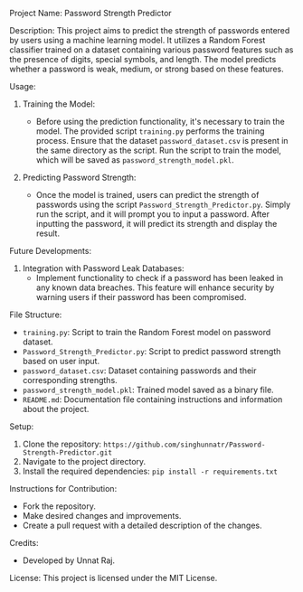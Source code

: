 Project Name: Password Strength Predictor

Description:
This project aims to predict the strength of passwords entered by users using a machine learning model. It utilizes a Random Forest classifier trained on a dataset containing various password features such as the presence of digits, special symbols, and length. The model predicts whether a password is weak, medium, or strong based on these features.

Usage:
1. Training the Model:
   - Before using the prediction functionality, it's necessary to train the model. The provided script `training.py` performs the training process. Ensure that the dataset `password_dataset.csv` is present in the same directory as the script. Run the script to train the model, which will be saved as `password_strength_model.pkl`.

2. Predicting Password Strength:
   - Once the model is trained, users can predict the strength of passwords using the script `Password_Strength_Predictor.py`. Simply run the script, and it will prompt you to input a password. After inputting the password, it will predict its strength and display the result.

Future Developments:
1. Integration with Password Leak Databases:
   - Implement functionality to check if a password has been leaked in any known data breaches. This feature will enhance security by warning users if their password has been compromised.

File Structure:
- `training.py`: Script to train the Random Forest model on password dataset.
- `Password_Strength_Predictor.py`: Script to predict password strength based on user input.
- `password_dataset.csv`: Dataset containing passwords and their corresponding strengths.
- `password_strength_model.pkl`: Trained model saved as a binary file.
- `README.md`: Documentation file containing instructions and information about the project.

Setup:
1. Clone the repository: `https://github.com/singhunnatr/Password-Strength-Predictor.git`
2. Navigate to the project directory.
3. Install the required dependencies: `pip install -r requirements.txt`

Instructions for Contribution:
- Fork the repository.
- Make desired changes and improvements.
- Create a pull request with a detailed description of the changes.

Credits:
- Developed by Unnat Raj.

License:
This project is licensed under the MIT License.
